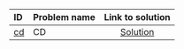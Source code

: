 | ID | Problem name | Link to solution |
|:---|:---|:---:|
| [cd](https://open.kattis.com/problems/cd) | CD | [Solution](https://github.com/versenyi98/kattis-solutions/tree/main/solutions/CD)|
